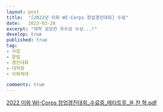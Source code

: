 ```yaml
---
layout: post
title:  "[2022년 이화 WI-Corps 창업경진대회] 수료"
date:   2023-03-28
excerpt: "대학 공모전 우수상 수상...!"
develop: true
published: true
tag:
- 사업
- 창업
- 경진대회
- 대학원
- 이화여대

comments: true
---
```





[2022 이화 WI-Corps 창업경진대회_수료증_메타트루_윤 찬 혁.pdf](https://github.com/mongsilemong/mongsilemong2.github.io/files/11527787/2022.WI-Corps._._._.pdf)
